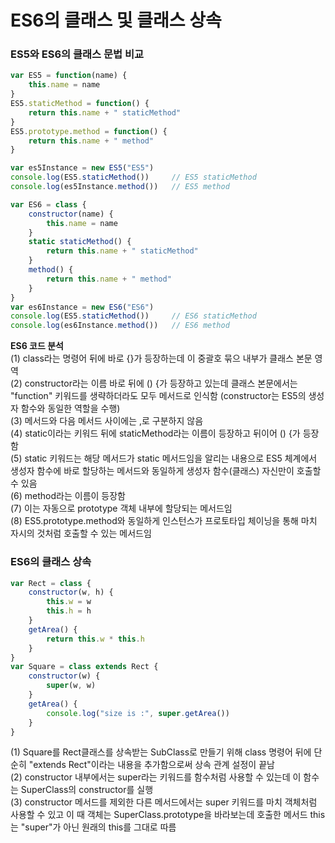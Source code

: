 # ES6의 클래스 및 클래스 상속

### ES5와 ES6의 클래스 문법 비교
```js
var ES5 = function(name) {
    this.name = name
}
ES5.staticMethod = function() {
    return this.name + " staticMethod"
}
ES5.prototype.method = function() {
    return this.name + " method"
}

var es5Instance = new ES5("ES5")
console.log(ES5.staticMethod())     // ES5 staticMethod
console.log(es5Instance.method())   // ES5 method

var ES6 = class {
    constructor(name) {
        this.name = name
    }
    static staticMethod() {
        return this.name + " staticMethod"
    }
    method() {
        return this.name + " method"
    }
}
var es6Instance = new ES6("ES6")
console.log(ES5.staticMethod())     // ES6 staticMethod
console.log(es6Instance.method())   // ES6 method
```
**ES6 코드 분석** <br> 
(1) class라는 명령어 뒤에 바로 {}가 등장하는데 이 중괄호 묶으 내부가 클래스 본문 영역 <br>
(2) constructor라는 이름 바로 뒤에 () {가 등장하고 있는데 클래스 본문에서는 "function" 키워드를 생략하더라도 모두 메서드로 인식함 (constructor는 ES5의 생성자 함수와 동일한 역할을 수행) <br>
(3) 메서드와 다음 메서드 사이에는 ,로 구분하지 않음 <br>
(4) static이라는 키워드 뒤에 staticMethod라는 이름이 등장하고 뒤이어 () {가 등장함 <br>
(5) static 키워드는 해당 메서드가 static 메서드임을 알리는 내용으로 ES5 체계에서 생성자 함수에 바로 할당하는 메서드와 동일하게 생성자 함수(클래스) 자신만이 호출할 수 있음 <br>
(6) method라는 이름이 등장함 <br> 
(7) 이는 자동으로 prototype 객체 내부에 할당되는 메서드임 <br>
(8) ES5.prototype.method와 동일하게 인스턴스가 프로토타입 체이닝을 통해 마치 자시의 것처럼 호출할 수 있는 메서드임

### ES6의 클래스 상속
```js
var Rect = class {
    constructor(w, h) {
        this.w = w
        this.h = h
    }
    getArea() {
        return this.w * this.h
    }
}
var Square = class extends Rect {
    constructor(w) {
        super(w, w)
    }
    getArea() {
        console.log("size is :", super.getArea())
    }
}
```
(1) Square를 Rect클래스를 상속받는 SubClass로 만들기 위해 class 명령어 뒤에 단순히 "extends Rect"이라는 내용을 추가함으로써 상속 관계 설정이 끝남 <br>
(2) constructor 내부에서는 super라는 키워드를 함수처럼 사용할 수 있는데 이 함수는 SuperClass의 constructor를 실행 <br>
(3) constructor 메서드를 제외한 다른 메서드에서는 super 키워드를 마치 객체처럼 사용할 수 있고 이 때 객체는 SuperClass.prototype을 바라보는데 호출한 메서드 this는 "super"가 아닌 원래의 this를 그대로 따름